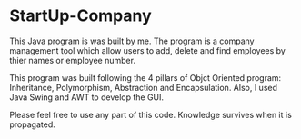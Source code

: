 # StartUp-Company


This Java program is was built by me. The program is  a company management tool which allow users to add, delete and find employees by thier names or employee number. 

This program was built following the 4 pillars of Objct Oriented program: Inheritance, Polymorphism, Abstraction and Encapsulation. 
Also, I used Java Swing and AWT to develop the GUI. 

Please feel free to use any part of this code. Knowledge survives when it is propagated. 
